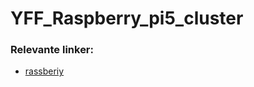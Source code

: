 # YFF_Raspberry_pi5_cluster





### Relevante linker:
* [rassberiy](https://www.youtube.com/watch?v=tDENgLiJSh0)
